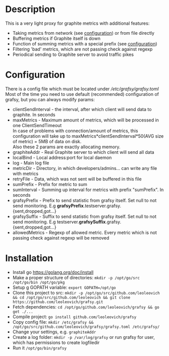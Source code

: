 # Description

This is a very light proxy for graphite metrics with additional features:
- Taking metrics from network (see [configuration](https://github.com/leoleovich/grafsy#configuration)) or from file directly
- Buffering metrics if Graphite itself is down
- Function of summing metrics with a special prefix (see [configuration](https://github.com/leoleovich/grafsy#configuration))
- Filtering 'bad' metrics, which are not passing check against regexp
- Periodical sending to Graphite server to avoid traffic pikes

# Configuration

There is a config file which must be located under */etc/grafsy/grafsy.toml*
Most of the time you need to use default (recommended) configuration of grafsy, but you can always modify params:
- clientSendInterval - the interval, after which client will send data to graphite. In seconds  
- maxMetrics - Maximum amount of metrics, which will be processed in one ClientSendTimeout  
    In case of problems with connection/amount of metrics, this configuration will take up to maxMetrics\*clientSendInterval\*50(AVG size of metric) = 5MB of data on disk.  
    Also these 2 params are exactly allocating memory.  
- graphiteAddr - Real Graphite server to which client will send all data
- localBind - Local address:port for local daemon
- log - Main log file
- metricDir - Directory, in which developers/admins... can write any file with metrics
- retryFile - Data, which was not sent will be buffered in this file
- sumPrefix - Prefix for metric to sum
- sumInterval - Summing up interval for metrics with prefix "sumPrefix". In seconds
- grafsyPrefix - Prefix to send statistic from grafsy itself. Set null to not send monitoring. E.g **grafsyPrefix**.testserver.grafsy.{sent,dropped,got...}
- grafsySuffix - Suffix to send statistic from grafsy itself. Set null to not send monitoring. E.g testserver.**grafsySuffix**.grafsy.{sent,dropped,got...}
- allowedMetrics - Regexp of allowed metric. Every metric which is not passing check against regexp will be removed

# Installation

- Install go https://golang.org/doc/install
- Make a proper structure of directories: ```mkdir -p /opt/go/src /opt/go/bin /opt/go/pkg```
- Setup g GOPATH variable: ```export GOPATH=/opt/go```
- Clone this project to src: ```mkdir -p /opt/go/src/github.com/leoleovich && cd /opt/go/src/github.com/leoleovich && git clone https://github.com/leoleovich/grafsy.git```
- Fetch dependencies: ```cd /opt/go/github.com/leoleovich/grafsy && go get ./...```
- Compile project: ```go install github.com/leoleovich/grafsy```
- Copy config file: ```mkdir /etc/grafsy && /opt/go/src/github.com/leoleovich/grafsy/grafsy.toml /etc/grafsy/```
- Change your settings, e.g. ```graphiteAddr```
- Create a log folder: ```mkdir -p /var/log/grafsy``` or run grafsy for user, which has permissions to create logfiledir
- Run it ```/opt/go/bin/grafsy```